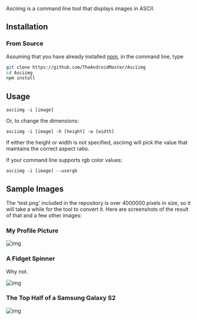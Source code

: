 Asciimg is a command line tool that displays images in ASCII.

## Installation

### From Source

Assuming that you have already installed [npm](https://www.npmjs.com/), in the command line, type

```bash
git clone https://github.com/TheAndroidMaster/Asciimg
cd Asciimg
npm install
```

## Usage

```
asciimg -i [image]
```

Or, to change the dimensions:

```
asciimg -i [image] -h [height] -w [width]
```

If either the height or width is not specified, asciimg will pick the value that maintains the correct aspect ratio.

If your command line supports rgb color values:

```
asciimg -i [image] --usergb
```

## Sample Images

The 'test.png' included in the repository is over 4000000 pixels in size, so it will take a while for the tool to convert it. Here are screenshots of the result of that and a few other images:

### My Profile Picture
![img](https://raw.githubusercontent.com/TheAndroidMaster/TheAndroidMaster.github.io/master/images/screenshots/Asciimg-Me.png)

### A Fidget Spinner
Why not.

![img](https://raw.githubusercontent.com/TheAndroidMaster/TheAndroidMaster.github.io/master/images/screenshots/Asciimg-FidgetSpinner.png)

### The Top Half of a Samsung Galaxy S2
![img](https://raw.githubusercontent.com/TheAndroidMaster/TheAndroidMaster.github.io/master/images/screenshots/Asciimg-GalaxyS2.png)
